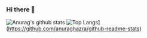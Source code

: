 ### Hi there 👋

<!--
**fanlide/fanlide** is a ✨ _special_ ✨ repository because its `README.md` (this file) appears on your GitHub profile.

Here are some ideas to get you started:

- 🔭 I’m currently working on ...
- 🌱 I’m currently learning ...
- 👯 I’m looking to collaborate on ...
- 🤔 I’m looking for help with ...
- 💬 Ask me about ...
- 📫 How to reach me: ...
- 😄 Pronouns: ...
- ⚡ Fun fact: ...
-->
![Anurag's github stats](https://github-readme-stats.vercel.app/api?username=mapleafgo&show_icons=true&theme=ayu-mirage)
![Top Langs](https://github-readme-stats.vercel.app/api/top-langs/?username=mapleafgo&layout=compact)](https://github.com/anuraghazra/github-readme-stats)

